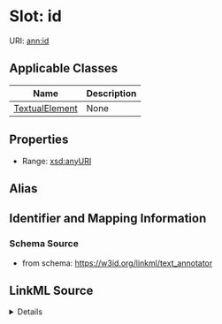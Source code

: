 # Slot: id

URI: [ann:id](https://w3id.org/linkml/text_annotator/id)



<!-- no inheritance hierarchy -->




## Applicable Classes

| Name | Description |
| --- | --- |
[TextualElement](TextualElement.md) | None






## Properties

* Range: [xsd:anyURI](http://www.w3.org/2001/XMLSchema#anyURI)






## Alias




## Identifier and Mapping Information







### Schema Source


* from schema: https://w3id.org/linkml/text_annotator




## LinkML Source

<details>
```yaml
name: id
from_schema: https://w3id.org/linkml/text_annotator
rank: 1000
identifier: true
alias: id
owner: TextualElement
domain_of:
- TextualElement
range: uriorcurie

```
</details>